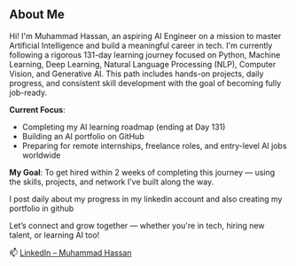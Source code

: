 ## About Me

Hi! I'm Muhammad Hassan, an aspiring AI Engineer on a mission to master Artificial Intelligence and build a meaningful career in tech. I'm currently following a rigorous 131-day learning journey focused on Python, Machine Learning, Deep Learning, Natural Language Processing (NLP), Computer Vision, and Generative AI. This path includes hands-on projects, daily progress, and consistent skill development with the goal of becoming fully job-ready.

 **Current Focus**:
- Completing my AI learning roadmap (ending at Day 131)
- Building an AI portfolio on GitHub
- Preparing for remote internships, freelance roles, and entry-level AI jobs worldwide

 **My Goal**: To get hired within 2 weeks of completing this journey — using the skills, projects, and network I’ve built along the way.

I post daily about my progress in my linkedin account and also creating my portfolio in github

 Let’s connect and grow together — whether you're in tech, hiring new talent, or learning AI too!

📫 [LinkedIn – Muhammad Hassan](https://www.linkedin.com/in/muhammad-hassan-a734a1373/)
